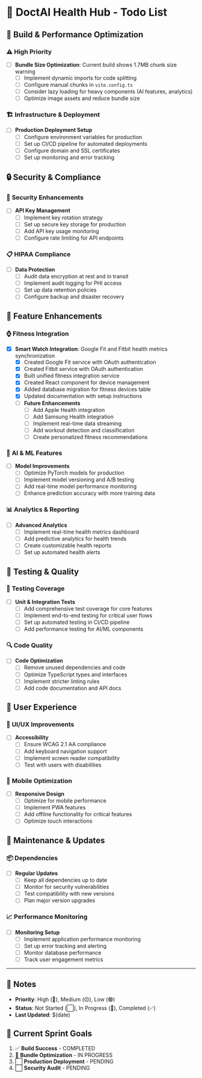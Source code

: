 # 🚀 DoctAI Health Hub - Todo List

## 🔧 **Build & Performance Optimization**

### ⚠️ **High Priority**
- [ ] **Bundle Size Optimization**: Current build shows 1.7MB chunk size warning
  - [ ] Implement dynamic imports for code splitting
  - [ ] Configure manual chunks in `vite.config.ts`
  - [ ] Consider lazy loading for heavy components (AI features, analytics)
  - [ ] Optimize image assets and reduce bundle size

### 🏗️ **Infrastructure & Deployment**
- [ ] **Production Deployment Setup**
  - [ ] Configure environment variables for production
  - [ ] Set up CI/CD pipeline for automated deployments
  - [ ] Configure domain and SSL certificates
  - [ ] Set up monitoring and error tracking

## 🔒 **Security & Compliance**

### 🔐 **Security Enhancements**
- [ ] **API Key Management**
  - [ ] Implement key rotation strategy
  - [ ] Set up secure key storage for production
  - [ ] Add API key usage monitoring
  - [ ] Configure rate limiting for API endpoints

### 📋 **HIPAA Compliance**
- [ ] **Data Protection**
  - [ ] Audit data encryption at rest and in transit
  - [ ] Implement audit logging for PHI access
  - [ ] Set up data retention policies
  - [ ] Configure backup and disaster recovery

## 🎯 **Feature Enhancements**

### ⌚ **Fitness Integration**
- [x] **Smart Watch Integration**: Google Fit and Fitbit health metrics synchronization
  - [x] Created Google Fit service with OAuth authentication
  - [x] Created Fitbit service with OAuth authentication
  - [x] Built unified fitness integration service
  - [x] Created React component for device management
  - [x] Added database migration for fitness devices table
  - [x] Updated documentation with setup instructions
  - [ ] **Future Enhancements**
    - [ ] Add Apple Health integration
    - [ ] Add Samsung Health integration
    - [ ] Implement real-time data streaming
    - [ ] Add workout detection and classification
    - [ ] Create personalized fitness recommendations

### 🤖 **AI & ML Features**
- [ ] **Model Improvements**
  - [ ] Optimize PyTorch models for production
  - [ ] Implement model versioning and A/B testing
  - [ ] Add real-time model performance monitoring
  - [ ] Enhance prediction accuracy with more training data

### 📊 **Analytics & Reporting**
- [ ] **Advanced Analytics**
  - [ ] Implement real-time health metrics dashboard
  - [ ] Add predictive analytics for health trends
  - [ ] Create customizable health reports
  - [ ] Set up automated health alerts

## 🧪 **Testing & Quality**

### 🧪 **Testing Coverage**
- [ ] **Unit & Integration Tests**
  - [ ] Add comprehensive test coverage for core features
  - [ ] Implement end-to-end testing for critical user flows
  - [ ] Set up automated testing in CI/CD pipeline
  - [ ] Add performance testing for AI/ML components

### 🔍 **Code Quality**
- [ ] **Code Optimization**
  - [ ] Remove unused dependencies and code
  - [ ] Optimize TypeScript types and interfaces
  - [ ] Implement stricter linting rules
  - [ ] Add code documentation and API docs

## 📱 **User Experience**

### 🎨 **UI/UX Improvements**
- [ ] **Accessibility**
  - [ ] Ensure WCAG 2.1 AA compliance
  - [ ] Add keyboard navigation support
  - [ ] Implement screen reader compatibility
  - [ ] Test with users with disabilities

### 📱 **Mobile Optimization**
- [ ] **Responsive Design**
  - [ ] Optimize for mobile performance
  - [ ] Implement PWA features
  - [ ] Add offline functionality for critical features
  - [ ] Optimize touch interactions

## 🔄 **Maintenance & Updates**

### 📦 **Dependencies**
- [ ] **Regular Updates**
  - [ ] Keep all dependencies up to date
  - [ ] Monitor for security vulnerabilities
  - [ ] Test compatibility with new versions
  - [ ] Plan major version upgrades

### 📈 **Performance Monitoring**
- [ ] **Monitoring Setup**
  - [ ] Implement application performance monitoring
  - [ ] Set up error tracking and alerting
  - [ ] Monitor database performance
  - [ ] Track user engagement metrics

---

## 📝 **Notes**
- **Priority**: High (🔴), Medium (🟡), Low (🟢)
- **Status**: Not Started (⬜), In Progress (🔄), Completed (✅)
- **Last Updated**: $(date)

## 🎯 **Current Sprint Goals**
1. ✅ **Build Success** - COMPLETED
2. 🔄 **Bundle Optimization** - IN PROGRESS
3. ⬜ **Production Deployment** - PENDING
4. ⬜ **Security Audit** - PENDING
